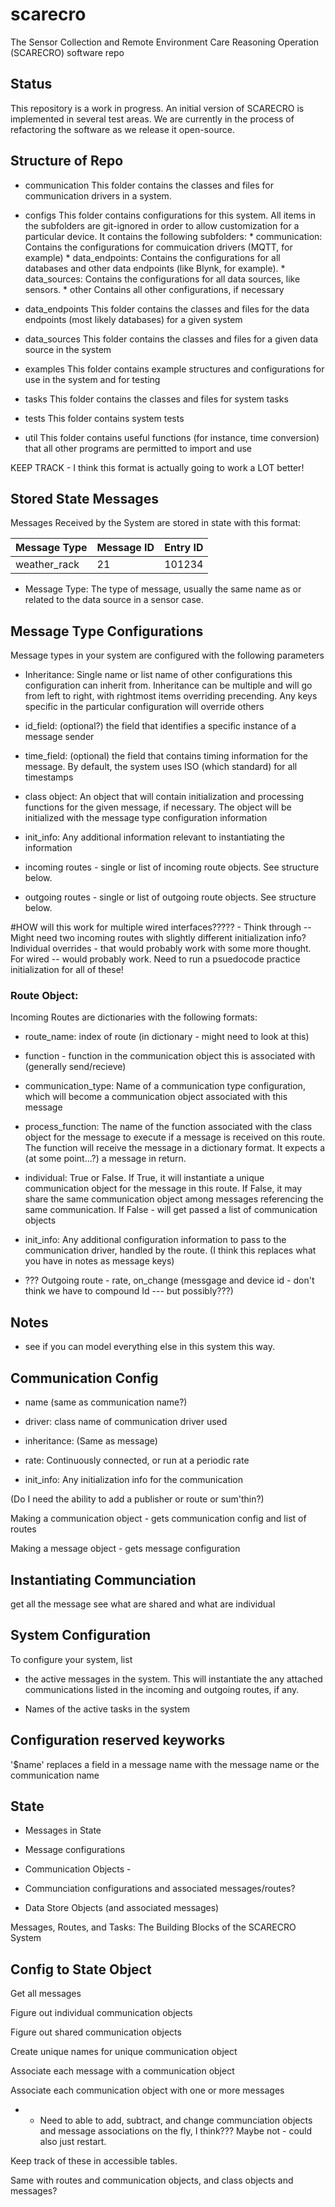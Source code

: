 # scarecro
The Sensor Collection and Remote Environment Care Reasoning Operation (SCARECRO) software repo

## Status
This repository is a work in progress. An initial version of SCARECRO is implemented in several test areas. We are currently in the process of refactoring the software as we release it open-source. 


## Structure of Repo
* communication
    This folder contains the classes and files for communication drivers in a system. 

* configs
    This folder contains configurations for this system. All items in the subfolders are git-ignored in order to allow customization for a particular device. It contains the following subfolders:
        * communication:
            Contains the configurations for commuication drivers (MQTT, for example)
        * data_endpoints: 
            Contains the configurations for all databases and other data endpoints (like Blynk, for example). 
        * data_sources:
            Contains the configurations for all data sources, like sensors. 
        * other
            Contains all other configurations, if necessary 

* data_endpoints
    This folder contains the classes and files for the data endpoints (most likely databases) for a given system 

* data_sources 
    This folder contains the classes and files for a given data source in the system 

* examples
    This folder contains example structures and configurations for use in the system and for testing 

* tasks
    This folder contains the classes and files for system tasks

* tests
    This folder contains system tests 

* util
    This folder contains useful functions (for instance, time conversion) that all other programs are permitted to import and use 


KEEP TRACK - I think this format is actually going to work a LOT better! 

## Stored State Messages

Messages Received by the System are stored in state with this format:  

| Message Type | Message ID | Entry ID |
| ------------ | ---------- | -------- |
| weather_rack |     21     |  101234  |


* Message Type: The type of message, usually the same name as or related to the data source in a sensor case. 


## Message Type Configurations

Message types in your system are configured with the following parameters

* Inheritance: Single name or list name of other configurations this configuration can inherit from. Inheritance can be multiple and will go from left to right, with rightmost items overriding precending. Any keys specific in the particular configuration will override others 

* id_field: (optional?) the field that identifies a specific instance of a message sender 

* time_field: (optional) the field that contains timing information for the message. By default, the system uses ISO (which standard) for all timestamps 

* class object: An object that will contain initialization and processing functions for the given message, if necessary. The object will be initialized with the message type configuration information 

* init_info: Any additional information relevant to instantiating the information 

* incoming routes - single or list of incoming route objects. See structure below. 

* outgoing routes - single or list of outgoing route objects. See structure below. 




#HOW will this work for multiple wired interfaces????? - Think through -- Might need two incoming routes with slightly different initialization info? Individual overrides - that would probably work with some more thought. For wired -- would probably work. Need to run a psuedocode practice initialization for all of these! 

### Route Object: 

Incoming Routes are dictionaries with the following formats:

* route_name: index of route (in dictionary - might need to look at this)

* function - function in the communication object this is associated with (generally send/recieve)

* communication_type: Name of a communication type configuration, which will become a communication object associated with this message 

* process_function: The name of the function associated with the class object for the message to execute if a message is received on this route. The function will receive the message in a dictionary format. It expects a (at some point...?) a message in return. 

* individual: True or False. If True, it will instantiate a unique communication object for the message in this route. If False, it may share the same communication object among messages referencing the same communication. If False - will get passed a list of communication objects 

* init_info: Any additional configuration information to pass to the communication driver, handled by the route. (I think this replaces what you have in notes as message keys)

* ??? Outgoing route - rate, on_change (messgage and device id - don't think we have to compound Id --- but possibly???)

## Notes 
* see if you can model everything else in this system this way. 




## Communication Config

* name (same as communication name?)

* driver: class name of communication driver used 

* inheritance: (Same as message)

* rate: Continuously connected, or run at a periodic rate 

* init_info: Any initialization info for the communication 

(Do I need the ability to add a publisher or route or sum'thin?)

Making a communication object - gets communication config and list of routes

Making a message object - gets message configuration 








## Instantiating Communciation 

get all the message 
see what are shared and what are individual 

## System Configuration

To configure your system, list

* the active messages in the system. This will instantiate the any attached communications listed in the incoming and outgoing routes, if any. 

* Names of the active tasks in the system 

## Configuration reserved keyworks 
'$name' replaces a field in a message name with the message name or the communication name 




## State 

* Messages in State 

* Message configurations

* Communication Objects - 

* Communciation configurations and associated messages/routes? 

* Data Store Objects (and associated messages)


Messages, Routes, and Tasks: The Building Blocks of the SCARECRO System 


## Config to State Object 

Get all messages 

Figure out individual communication objects

Figure out shared communication objects

Create unique names for unique communication object

Associate each message with a communication object

Associate each communication object with one or more messages 


* * Need to able to add, subtract, and change communciation objects and message associations on the fly, I think??? Maybe not - could also just restart. 

Keep track of these in accessible tables. 

Same with routes and communication objects, and class objects and messages? 






